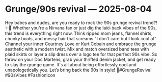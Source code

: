 # Grunge/90s revival — 2025-08-04

Hey babes and dudes, are you ready to rock the 90s grunge revival trend?! ✨🎸 Whether you're a Nirvana fan or just dig the laid-back vibes of the 90s, this trend is everything right now. Think ripped mom jeans, flannel shirts, chunky boots, and messy hair that screams "I don't care but I look cool af". Channel your inner Courtney Love or Kurt Cobain and embrace the grunge aesthetic with a modern twist. Mix and match oversized band tees with plaid skirts or layer a slip dress over a logo tee for that perfect 90s vibe. So throw on your Doc Martens, grab your thrifted denim jacket, and get ready to slay the grunge game. It's all about being effortlessly cool and unapologetically you. Let’s bring back the 90s in style! 🤘#GrungeRevival #90sVibes #FashionIcon
